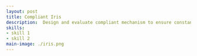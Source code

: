 ```yaml
---
layout: post
title: Compliant Iris
description:  Design and evaluate compliant mechanism to ensure constant torque to chronograph escapement.
skills: 
- skill 1
- skill 2
main-image: ./iris.png 
---
```


